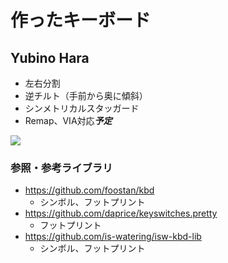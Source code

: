 # 作ったキーボード



## Yubino Hara

- 左右分割
- 逆チルト（手前から奥に傾斜）
- シンメトリカルスタッガード
- Remap、VIA対応***予定***



![](E:\projects\sep-sep-kbd\yubino-hara\yubinohara.jpg)





### 参照・参考ライブラリ

- https://github.com/foostan/kbd
  - シンボル、フットプリント
- https://github.com/daprice/keyswitches.pretty
  - フットプリント
- https://github.com/is-watering/isw-kbd-lib
  - シンボル、フットプリント

